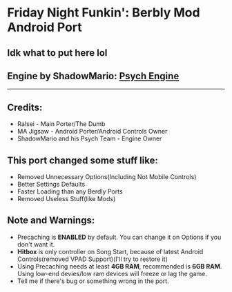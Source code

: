# Friday Night Funkin': Berbly Mod Android Port
## Idk what to put here lol
## Engine by ShadowMario: [Psych Engine](https://github.com/ShadowMario/FNF-PsychEngine)
_____________________________________
## Credits:
* Ralsei - Main Porter/The Dumb
* MA Jigsaw - Android Porter/Android Controls Owner
* ShadowMario and his Psych Team - Engine Owner

## This port changed some stuff like:
* Removed Unnecessary Options(Including Not Mobile Controls)
* Better Settings Defaults
* Faster Loading than any Berdly Ports
* Removed Useless Stuff(like Mods)

## Note and Warnings:
* Precaching is **ENABLED** by default. You can change it on Options if you don't want it.
* **Hitbox** is only controller on Song Start, because of latest Android Controls(removed VPAD Support)(I'll try to restore it)
* Using Precaching needs at least **4GB RAM**, recommended is **6GB RAM**. Using low-end devies/low ram devices will freeze or lag the game.
* Tell me if there's bug or something wrong in the port.
